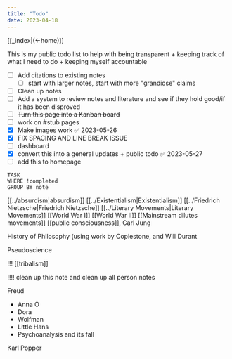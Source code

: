 ```yaml
---
title: "Todo"
date: 2023-04-18
---
```


[[_index|(←home)]]

This is my public todo list to help with being transparent + keeping track of what I need to do + keeping myself accountable 

- [ ] Add citations to existing notes 
	- [ ] start with larger notes, start with more "grandiose" claims 
- [ ] Clean up notes 
- [ ] Add a system to review notes and literature and see if they hold good/if it has been disproved 
- [ ] ~~Turn this page into a Kanban board~~
- [ ] work on #stub pages 
- [x] Make images work ✅ 2023-05-26
- [x] FIX SPACING AND LINE BREAK ISSUE      
- [ ] dashboard
- [x] convert this into a general updates + public todo ✅ 2023-05-27
- [ ]  add this to homepage
```dataview
TASK 
WHERE !completed
GROUP BY note

```

[[../absurdism|absurdism]]
[[../Existentialism|Existentialism]]
[[../Friedrich Nietzsche|Friedrich Nietzsche]]
[[../Literary Movements|Literary Movements]]
[[World War I]]
[[World War II]]
[[Mainstream dilutes movements]]
[[public consciousness]], Carl Jung

History of Philosophy
(using work by Coplestone, and Will Durant

Pseudoscience


!!! [[tribalism]]

!!!! clean up this note and clean up all person notes

Freud
- Anna O
- Dora
- Wolfman
- Little Hans
- Psychoanalysis and its fall

Karl Popper